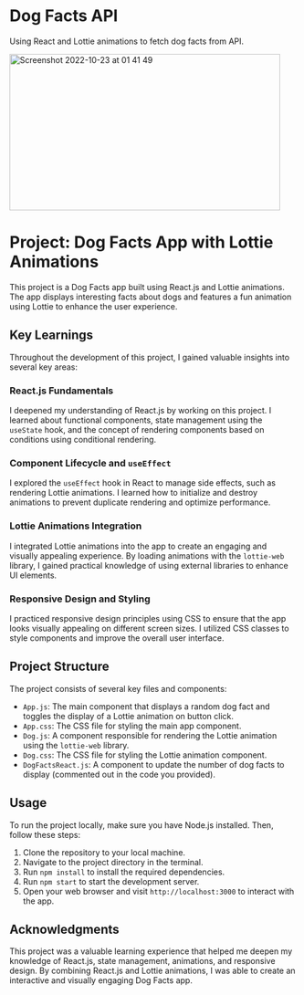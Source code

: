 # Dog Facts API

Using React and Lottie animations to fetch dog facts from API.

<img width="474" height="274" alt="Screenshot 2022-10-23 at 01 41 49" src="https://user-images.githubusercontent.com/79761202/197367733-f72edcfd-4c63-4fec-857b-7d8ec648ac35.png">

# Project: Dog Facts App with Lottie Animations

This project is a Dog Facts app built using React.js and Lottie animations. The app displays interesting facts about dogs and features a fun animation using Lottie to enhance the user experience.

## Key Learnings

Throughout the development of this project, I gained valuable insights into several key areas:

### React.js Fundamentals

I deepened my understanding of React.js by working on this project. I learned about functional components, state management using the `useState` hook, and the concept of rendering components based on conditions using conditional rendering.

### Component Lifecycle and `useEffect`

I explored the `useEffect` hook in React to manage side effects, such as rendering Lottie animations. I learned how to initialize and destroy animations to prevent duplicate rendering and optimize performance.

### Lottie Animations Integration

I integrated Lottie animations into the app to create an engaging and visually appealing experience. By loading animations with the `lottie-web` library, I gained practical knowledge of using external libraries to enhance UI elements.

### Responsive Design and Styling

I practiced responsive design principles using CSS to ensure that the app looks visually appealing on different screen sizes. I utilized CSS classes to style components and improve the overall user interface.

## Project Structure

The project consists of several key files and components:

- `App.js`: The main component that displays a random dog fact and toggles the display of a Lottie animation on button click.
- `App.css`: The CSS file for styling the main app component.
- `Dog.js`: A component responsible for rendering the Lottie animation using the `lottie-web` library.
- `Dog.css`: The CSS file for styling the Lottie animation component.
- `DogFactsReact.js`: A component to update the number of dog facts to display (commented out in the code you provided).

## Usage

To run the project locally, make sure you have Node.js installed. Then, follow these steps:

1. Clone the repository to your local machine.
2. Navigate to the project directory in the terminal.
3. Run `npm install` to install the required dependencies.
4. Run `npm start` to start the development server.
5. Open your web browser and visit `http://localhost:3000` to interact with the app.

## Acknowledgments

This project was a valuable learning experience that helped me deepen my knowledge of React.js, state management, animations, and responsive design. By combining React.js and Lottie animations, I was able to create an interactive and visually engaging Dog Facts app.


